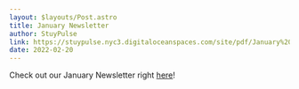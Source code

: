 ```yaml
---
layout: $layouts/Post.astro
title: January Newsletter
author: StuyPulse
link: https://stuypulse.nyc3.digitaloceanspaces.com/site/pdf/January%20Newsletter%202022.pdf
date: 2022-02-20
---
```


Check out our January Newsletter right [here](https://stuypulse.nyc3.digitaloceanspaces.com/site/pdf/January%20Newsletter%202022.pdf)!
